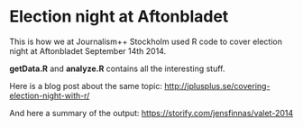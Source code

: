Election night at Aftonbladet
=============================

This is how we at Journalism++ Stockholm used R code to cover election night at Aftonbladet September 14th 2014.

__getData.R__ and __analyze.R__ contains all the interesting stuff.

Here is a blog post about the same topic: http://jplusplus.se/covering-election-night-with-r/

And here a summary of the output: https://storify.com/jensfinnas/valet-2014
